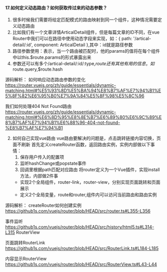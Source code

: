 #### 17.如何定义动态路由？如何获取传过来的动态参数？
1. 很多时候我们需要将给定匹配模式的路由映射到同一个组件，这种情况需要定义动态路由
2. 比如我们有一个文章详情ArticalDetail组件，但是每篇文章的ID不同，在vue Router中我们可以在路径中使用动态字段来实现，如：{ path: '/artical-detail/:id', component: ArticalDetail },其中：id就是路径参数
3. 路径参数使用：表示，当一个路由被匹配时，他的params的值将在每个组件中以this.$route.params的形式暴露出来
4. 参数还可以有多个/artical-detail/:id/:type,$route还有其他有用的信息，如$route.query,$route.hash


源码解析：
如何响应动态路由参数的变化
https://router.vuejs.org/zh/guide/essentials/dynamic-matching.html#%E5%93%8D%E5%BA%94%E8%B7%AF%E7%94%B1%E5%8F%82%E6%95%B0%E7%9A%84%E5%8F%98%E5%8C%96

我们如何处理404 Not Found路由
https://router.vuejs.org/zh/guide/essentials/dynamic-matching.html#%E6%8D%95%E8%8E%B7%E6%89%80%E6%9C%89%E8%B7%AF%E7%94%B1%E6%88%96-404-not-found-%E8%B7%AF%E7%94%B1


2. 如何自己实现vue路由
  vue路由要解决的问题是，点击跳转链接内容切换，页面不刷新
  首先定义createRouter函数，返回路由实例，实例内部做以下事情：
     1. 保存用户传入的配置项
     2. 监听hashChange或popstate事件
     3. 回调里根据path匹配对应路由
  将router定义为一个Vue插件，实现install方法，内部做2件事
    - 实现2个全局组件，router-link，router-view，分别实现页面跳转和页面展示
    - 定义2个全局变量，route和router,组件内可以访问当前路由和路由实例
  
源码解析：
createRouter如何创建实例
https://github1s.com/vuejs/router/blob/HEAD/src/router.ts#L355-L356

事件监听
https://github1s.com/vuejs/router/blob/HEAD/src/history/html5.ts#L314-L315 RouterView

页面跳转RouterLink
https://github1s.com/vuejs/router/blob/HEAD/src/RouterLink.ts#L184-L185

内容显示RouterView
https://github1s.com/vuejs/router/blob/HEAD/src/RouterView.ts#L43-L44